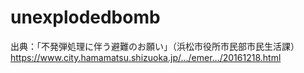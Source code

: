 # unexplodedbomb

出典：「不発弾処理に伴う避難のお願い」（浜松市役所市民部市民生活課）
https://www.city.hamamatsu.shizuoka.jp/…/emer…/20161218.html
